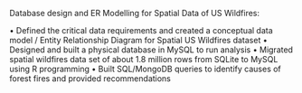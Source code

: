 Database design and ER Modelling for Spatial Data of US Wildfires:

•	Defined the critical data requirements and created a conceptual data model / Entity Relationship Diagram for Spatial US Wildfires dataset
•	Designed and built a physical database in MySQL to run analysis
•	Migrated spatial wildfires data set of about 1.8 million rows from SQLite to MySQL using R programming
•	Built SQL/MongoDB queries to identify causes of forest fires and provided recommendations
